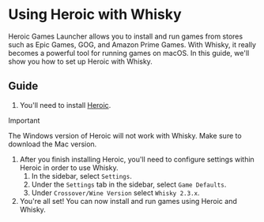# Using Heroic with Whisky

Heroic Games Launcher allows you to install and run games from stores such as Epic Games, GOG, and Amazon Prime Games. With Whisky, it really becomes a powerful tool for running games on macOS. In this guide, we'll show you how to set up Heroic with Whisky.

## Guide

1. You'll need to install [Heroic](https://heroicgameslauncher.com/).
> [!IMPORTANT]
> The Windows version of Heroic will not work with Whisky. Make sure to download the Mac version.
1. After you finish installing Heroic, you'll need to configure settings within Heroic in order to use Whisky.
    1. In the sidebar, select `Settings`.
    2. Under the `Settings` tab in the sidebar, select `Game Defaults`. 
    3. Under `Crossover/Wine Version` select `Whisky 2.3.x`.
2. You're all set! You can now install and run games using Heroic and Whisky.